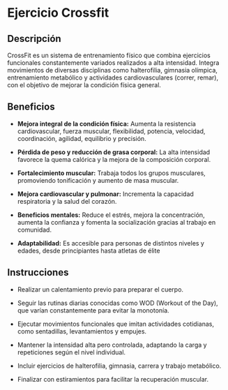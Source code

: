 # Ejercicio Crossfit

## Descripción
 CrossFit es un sistema de entrenamiento físico que combina ejercicios funcionales constantemente variados realizados a alta intensidad. Integra movimientos de diversas disciplinas como halterofilia, gimnasia olímpica, entrenamiento metabólico y actividades cardiovasculares (correr, remar), con el objetivo de mejorar la condición física general. 

## Beneficios

+ **Mejora integral de la condición física:** Aumenta la resistencia cardiovascular, fuerza muscular, flexibilidad, potencia, velocidad, coordinación, agilidad, equilibrio y precisión.

+ **Pérdida de peso y reducción de grasa corporal:** La alta intensidad favorece la quema calórica y la mejora de la composición corporal.

+ **Fortalecimiento muscular:** Trabaja todos los grupos musculares, promoviendo tonificación y aumento de masa muscular.

+ **Mejora cardiovascular y pulmonar:** Incrementa la capacidad respiratoria y la salud del corazón.

+ **Beneficios mentales:** Reduce el estrés, mejora la concentración, aumenta la confianza y fomenta la socialización gracias al trabajo en comunidad.

+ **Adaptabilidad:** Es accesible para personas de distintos niveles y edades, desde principiantes hasta atletas de élite

## Instrucciones
+ Realizar un calentamiento previo para preparar el cuerpo.

+ Seguir las rutinas diarias conocidas como WOD (Workout of the Day), que varían constantemente para evitar la monotonía.

+ Ejecutar movimientos funcionales que imitan actividades cotidianas, como sentadillas, levantamientos y empujes.

+ Mantener la intensidad alta pero controlada, adaptando la carga y repeticiones según el nivel individual.

+ Incluir ejercicios de halterofilia, gimnasia, carrera y trabajo metabólico.

+ Finalizar con estiramientos para facilitar la recuperación muscular.
